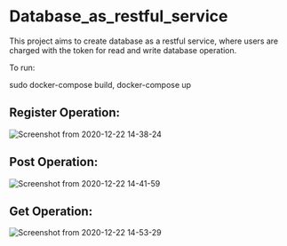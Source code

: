 # Database_as_restful_service
This project aims to create database as a restful service, where users are charged with the token for read and write database operation.

To run:

sudo docker-compose build,
docker-compose up

## Register Operation:

![Screenshot from 2020-12-22 14-38-24](https://user-images.githubusercontent.com/42828760/102983328-936d2c00-4514-11eb-9919-0186e8d6e01b.png)

## Post Operation:

![Screenshot from 2020-12-22 14-41-59](https://user-images.githubusercontent.com/42828760/102983399-b1d32780-4514-11eb-98e9-c89413f91edd.png)

## Get Operation:
![Screenshot from 2020-12-22 14-53-29](https://user-images.githubusercontent.com/42828760/102983504-d62f0400-4514-11eb-8c62-00b10b4d6a30.png)
